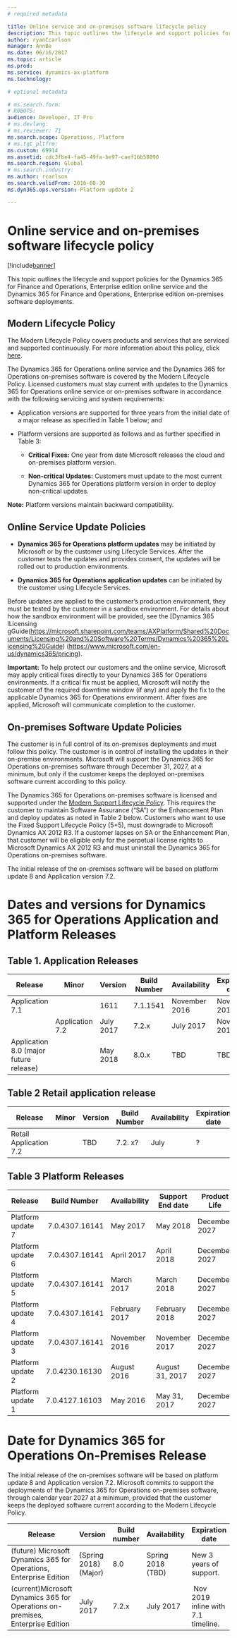 ```yaml
---
# required metadata

title: Online service and on-premises software lifecycle policy
description: This topic outlines the lifecycle and support policies for the Dynamics 365 for Finance and Operations, Enterprise edition online service and on-premises software deployments.
author: ryanCcarlson 
manager: AnnBe
ms.date: 06/16/2017
ms.topic: article
ms.prod: 
ms.service: dynamics-ax-platform
ms.technology: 

# optional metadata

# ms.search.form: 
# ROBOTS: 
audience: Developer, IT Pro
# ms.devlang: 
# ms.reviewer: 71
ms.search.scope: Operations, Platform
# ms.tgt_pltfrm: 
ms.custom: 69914
ms.assetid: cdc3fbe4-fa45-49fa-be97-caef16b58090
ms.search.region: Global
# ms.search.industry: 
ms.author: rcarlson
ms.search.validFrom: 2016-08-30
ms.dyn365.ops.version: Platform update 2

---
```

# Online service and on-premises software lifecycle policy

[!include[banner](../includes/banner.md)]


This topic outlines the lifecycle and support policies for the Dynamics 365 for Finance and Operations, Enterprise edition online service and the Dynamics 365 for Finance and Operations, Enterprise edition on-premises software deployments.

Modern Lifecycle Policy
-----------------------
The Modern Lifecycle Policy covers products and services that are serviced and supported continuously. For more information about this policy, click [here](https://support.microsoft.com/en-us/help/30881).

The Dynamics 365 for Operations online service and the Dynamics 365 for Operations on-premises software is covered by the Modern Lifecycle Policy. Licensed customers must stay current with updates to the Dynamics 365 for Operations online service or on-premises software in accordance with the following servicing and system requirements:

-   Application versions are supported for three years from the initial date of a major release as specified in Table 1 below; and

-   Platform versions are supported as follows and as further specified in Table 3:

    -   **Critical Fixes:** One year from date Microsoft releases the cloud and on-premises platform version.

    -   **Non-critical Updates:** Customers must update to the most current Dynamics 365 for Operations platform version in order to deploy non-critical updates.

**Note:** Platform versions maintain backward compatibility.

Online Service Update Policies
------------------------------

-   **Dynamics 365 for Operations platform updates** may be initiated by Microsoft or by the customer using Lifecycle Services. After the customer tests the updates and provides consent, the updates will be rolled out to production environments.

-   **Dynamics 365 for Operations application updates** can be initiated by the customer using Lifecycle Services.

Before updates are applied to the customer’s production environment, they must be tested by the customer in a sandbox environment. For details about how the sandbox environment will be provided, see the [Dynamics 365 lLicensing gGuide(https://microsoft.sharepoint.com/teams/AXPlatform/Shared%20Documents/Licensing%20and%20Software%20Terms/Dynamics%20365%20Licensing%20Guide) (<https://www.microsoft.com/en-us/dynamics365/pricing>).

**Important:** To help protect our customers and the online service, Microsoft may apply critical fixes directly to your Dynamics 365 for Operations environments. If a critical fix must be applied, Microsoft will notify the customer of the required downtime window (if any) and apply the fix to the applicable Dynamics 365 for Operations environment. After fixes are applied, Microsoft will communicate completion to the customer.

On-premises Software Update Policies
------------------------------------

The customer is in full control of its on-premises deployments and must follow this policy. The customer is in control of installing the updates in their on-premise environments. Microsoft will support the Dynamics 365 for Operations on-premises software through December 31, 2027, at a minimum, but only if the customer keeps the deployed on-premises software current according to this policy.

The Dynamics 365 for Operations on-premises software is licensed and supported under the [Modern Support Lifecycle Policy](https://support.microsoft.com/en-us/help/447912/announcing-microsoft-modern-lifecycle-policy). This requires the customer to maintain Software Assurance (“SA”) or the Enhancement Plan and deploy updates as noted in Table 2 below. Customers who want to use the Fixed Support Lifecycle Policy (5+5), must downgrade to Microsoft Dynamics AX 2012 R3. If a customer lapses on SA or the Enhancement Plan, that customer will be eligible only for the perpetual license rights to Microsoft Dynamics AX 2012 R3 and must uninstall the Dynamics 365 for Operations on-premises software.

The initial release of the on-premises software will be based on platform update 8 and Application version 7.2.

Dates and versions for Dynamics 365 for Operations Application and Platform Releases
====================================================================================

Table 1. Application Releases
-----------------------------

| Release                                | Minor           | Version   | Build Number | Availability  | Expiration date | Product life  |
|----------------------------------------|-----------------|-----------|--------------|---------------|-----------------|---------------|
| Application 7.1                        |                 | 1611      | 7.1.1541     | November 2016 | November 2019   | December 2027 |
|                                        | Application 7.2 | July 2017 | 7.2.x        | July 2017     | November 2019   | December 2027 |
| Application 8.0 (major future release) |                 | May 2018  | 8.0.x        | TBD           | TBD             | December 2027 |

Table 2 Retail application release
----------------------------------

| Release                | Minor | Version | Build Number | Availability | Expiration date | Product life  |
|------------------------|-------|---------|--------------|--------------|-----------------|---------------|
| Retail Application 7.2 |       | TBD     | 7.2. x?      | July         | ?               | December 2027 |

Table 3 Platform Releases
-------------------------

| Release           | Build Number    | Availability  | Support End date | Product Life  |
|-------------------|-----------------|---------------|------------------|---------------|
| Platform update 7 |  7.0.4307.16141 | May 2017      | May 2018         | December 2027 |
| Platform update 6 |  7.0.4307.16141 | April 2017    | April 2018       | December 2027 |
| Platform update 5 |  7.0.4307.16141 | March 2017    | March 2018       | December 2027 |
| Platform update 4 |  7.0.4307.16141 | February 2017 | February 2018    | December 2027 |
| Platform update 3 |  7.0.4307.16141 | November 2016 | November 2017    | December 2027 |
| Platform update 2 | 7.0.4230.16130  | August 2016   | August 31, 2017  | December 2027 |
| Platform update 1 | 7.0.4127.16103  | May 2016      | May 31, 2017     | December 2027 |

Date for Dynamics 365 for Operations On-Premises Release
========================================================

The initial release of the on-premises software will be based on platform update 8 and Application version 7.2. Microsoft commits to support the deployments of the Dynamics 365 for Operations on-premises software, through calendar year 2027 at a minimum, provided that the customer keeps the deployed software current according to the Modern Lifecycle Policy.

| Release                                                                        | Version               | Build number | Availability      | Expiration date                     |
|--------------------------------------------------------------------------------|-----------------------|--------------|-------------------|-------------------------------------|
| (future) Microsoft Dynamics 365 for Operations, Enterprise Edition             | {Spring 2018} (Major) | 8.0          | Spring 2018 (TBD) | New 3 years of support.             |
| (current)Microsoft Dynamics 365 for Operations on-premises, Enterprise Edition | July 2017             | 7.2.x        | July 2017         |  Nov 2019 inline with 7.1 timeline. |


